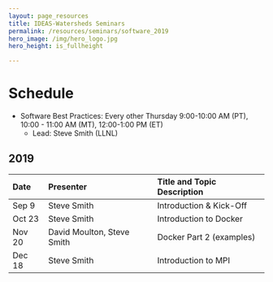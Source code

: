 ```yaml
---
layout: page_resources
title: IDEAS-Watersheds Seminars
permalink: /resources/seminars/software_2019
hero_image: /img/hero_logo.jpg
hero_height: is_fullheight

---
```


# Schedule
* Software Best Practices: Every other Thursday 9:00-10:00 AM (PT), 10:00 - 11:00 AM (MT), 12:00-1:00 PM (ET)
  - Lead:  Steve Smith (LLNL)

## 2019

| Date      |   Presenter                            | Title and Topic Description                    |
|:----------|:---------------------------------------|:-----------------------------------------------|
| Sep 9    | Steve Smith                            | Introduction & Kick-Off |
| Oct 23    | Steve Smith                            | Introduction to Docker |
| Nov 20    | David Moulton, Steve Smith             | Docker Part 2 (examples) |
| Dec 18    | Steve Smith                            | Introduction to MPI |


